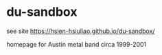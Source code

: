 # du-sandbox

see site https://hsien-hsiuliao.github.io/du-sandbox/

homepage for Austin metal band circa 1999-2001
